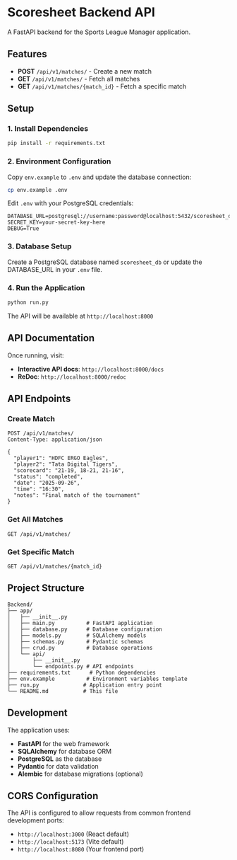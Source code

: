 # Scoresheet Backend API

A FastAPI backend for the Sports League Manager application.

## Features

- **POST** `/api/v1/matches/` - Create a new match
- **GET** `/api/v1/matches/` - Fetch all matches
- **GET** `/api/v1/matches/{match_id}` - Fetch a specific match

## Setup

### 1. Install Dependencies

```bash
pip install -r requirements.txt
```

### 2. Environment Configuration

Copy `env.example` to `.env` and update the database connection:

```bash
cp env.example .env
```

Edit `.env` with your PostgreSQL credentials:

```env
DATABASE_URL=postgresql://username:password@localhost:5432/scoresheet_db
SECRET_KEY=your-secret-key-here
DEBUG=True
```

### 3. Database Setup

Create a PostgreSQL database named `scoresheet_db` or update the DATABASE_URL in your `.env` file.

### 4. Run the Application

```bash
python run.py
```

The API will be available at `http://localhost:8000`

## API Documentation

Once running, visit:
- **Interactive API docs**: `http://localhost:8000/docs`
- **ReDoc**: `http://localhost:8000/redoc`

## API Endpoints

### Create Match
```http
POST /api/v1/matches/
Content-Type: application/json

{
  "player1": "HDFC ERGO Eagles",
  "player2": "Tata Digital Tigers",
  "scorecard": "21-19, 18-21, 21-16",
  "status": "completed",
  "date": "2025-09-26",
  "time": "16:30",
  "notes": "Final match of the tournament"
}
```

### Get All Matches
```http
GET /api/v1/matches/
```

### Get Specific Match
```http
GET /api/v1/matches/{match_id}
```

## Project Structure

```
Backend/
├── app/
│   ├── __init__.py
│   ├── main.py          # FastAPI application
│   ├── database.py      # Database configuration
│   ├── models.py        # SQLAlchemy models
│   ├── schemas.py       # Pydantic schemas
│   ├── crud.py          # Database operations
│   └── api/
│       ├── __init__.py
│       └── endpoints.py # API endpoints
├── requirements.txt      # Python dependencies
├── env.example          # Environment variables template
├── run.py              # Application entry point
└── README.md           # This file
```

## Development

The application uses:
- **FastAPI** for the web framework
- **SQLAlchemy** for database ORM
- **PostgreSQL** as the database
- **Pydantic** for data validation
- **Alembic** for database migrations (optional)

## CORS Configuration

The API is configured to allow requests from common frontend development ports:
- `http://localhost:3000` (React default)
- `http://localhost:5173` (Vite default)
- `http://localhost:8080` (Your frontend port)
